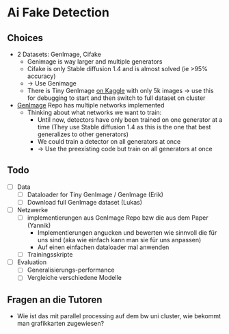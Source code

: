 # Ai Fake Detection

## Choices

- 2 Datasets: GenImage, Cifake
    - Genimage is way larger and multiple generators
    - Cifake is only Stable diffusion 1.4 and is almost solved (ie >95% accuracy)
    - -> Use Genimage
    - There is Tiny GenImage [on Kaggle](https://www.kaggle.com/datasets/yangsangtai/tiny-genimage) with only 5k images -> use this for debugging to start and then switch to full dataset on cluster
- [GenImage](https://github.com/GenImage-Dataset/GenImage/tree/main?tab=readme-ov-file#genimage-a-million-scale-benchmark-for-detecting-ai-generated-image-homepage) Repo has multiple networks implemented
    - Thinking about what networks we want to train:
        - Until now, detectors have only been trained on one generator at a time (They use Stable diffusion 1.4 as this is the one that best generalizes to other generators)
        - We could train a detector on all generators at once
        - -> Use the preexisting code but train on all generators at once


## Todo
- [ ] Data
    - [ ] Dataloader for Tiny GenImage / GenImage (Erik)
    - [ ] Download full GenImage dataset (Lukas)
- [ ] Netzwerke
    - [ ] implementierungen aus GenImage Repo bzw die aus dem Paper (Yannik)
        - Implementierungen angucken und bewerten wie sinnvoll die für uns sind (aka wie einfach kann man sie für uns anpassen)
        - Auf einen einfachen dataloader mal anwenden
    - [ ] Trainingsskripte
- [ ] Evaluation
    - [ ] Generalisierungs-performance
    - [ ] Vergleiche verschiedene Modelle

## Fragen an die Tutoren
- Wie ist das mit parallel processing auf dem bw uni cluster, wie bekommt man grafikkarten zugewiesen?
